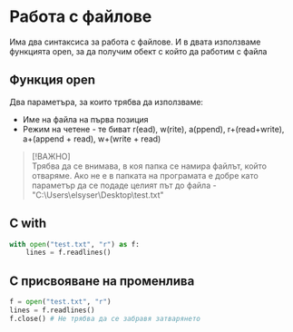 # Работа с файлове
Има два синтаксиса за работа с файлове. И в двата използваме функцията open, за да получим обект с който да работим с файла
## Функция open
Два параметъра, за които трябва да използваме:
* Име на файла на първа позиция
* Режим на четене - те биват r(ead), w(rite), a(ppend), r+(read+write), a+(append + read), w+(write + read)

> [!ВАЖНО]  
Трябва да се внимава, в коя папка се намира файлът, който отваряме. Ако не е в папката на програмата е добре като параметър да се подаде целият път до файла - "C:\Users\elsyser\Desktop\test.txt"


## С with
```python
with open("test.txt", "r") as f:
    lines = f.readlines()
```

## С присвояване на променлива
```python
f = open("test.txt", "r") 
lines = f.readlines()
f.close() # Не трябва да се забравя затварянето
```
